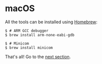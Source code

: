# macOS

All the tools can be installed using [Homebrew]:

[Homebrew]: http://brew.sh/

``` console
$ # ARM GCC debugger
$ brew install arm-none-eabi-gdb

$ # Minicom
$ brew install minicom
```

That's all! Go to the [next section].

[next section]: verify.md
